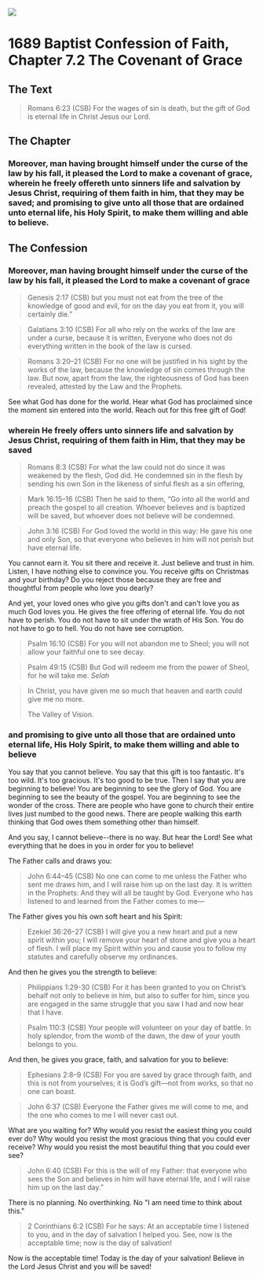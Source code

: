 <img class="intro-right" src="/images/art-1689.png">

# 1689 Baptist Confession of Faith, Chapter 7.2 The Covenant of Grace

## The Text

>Romans 6:23 (CSB) For the wages of sin is death, but the gift of God is eternal life in Christ Jesus our Lord.

## The Chapter

### Moreover, man having brought himself under the curse of the law by his fall, it pleased the Lord to make a covenant of grace, wherein he freely offereth unto sinners life and salvation by Jesus Christ, requiring of them faith in him, that they may be saved; and promising to give unto all those that are ordained unto eternal life, his Holy Spirit, to make them willing and able to believe.

## The Confession

### Moreover, man having brought himself under the curse of the law by his fall, it pleased the Lord to make a covenant of grace

>Genesis 2:17 (CSB) but you must not eat from the tree of the knowledge of good and evil, for on the day you eat from it, you will certainly die.”

>Galatians 3:10 (CSB) For all who rely on the works of the law are under a curse, because it is written, Everyone who does not do everything written in the book of the law is cursed.

>Romans 3:20–21 (CSB) For no one will be justified in his sight by the works of the law, because the knowledge of sin comes through the law. But now, apart from the law, the righteousness of God has been revealed, attested by the Law and the Prophets.

See what God has done for the world. Hear what God has proclaimed since the moment sin entered into the world. Reach out for this free gift of God!

### wherein He freely offers unto sinners life and salvation by Jesus Christ, requiring of them faith in Him, that they may be saved

>Romans 8:3 (CSB) For what the law could not do since it was weakened by the flesh, God did. He condemned sin in the flesh by sending his own Son in the likeness of sinful flesh as a sin offering,

>Mark 16:15–16 (CSB) Then he said to them, “Go into all the world and preach the gospel to all creation. Whoever believes and is baptized will be saved, but whoever does not believe will be condemned.

>John 3:16 (CSB) For God loved the world in this way: He gave his one and only Son, so that everyone who believes in him will not perish but have eternal life.

You cannot earn it. You sit there and receive it. Just believe and trust in him. Listen, I have nothing else to convince you. You receive gifts on Christmas and your birthday? Do you reject those because they are free and thoughtful from people who love you dearly?

And yet, your loved ones who give you gifts don't and can't love you as much God loves you. He gives the free offering of eternal life. You do not have to perish. You do not have to sit under the wrath of His Son. You do not have to go to hell. You do not have see corruption.

>Psalm 16:10 (CSB) For you will not abandon me to Sheol; you will not allow your faithful one to see decay.

>Psalm 49:15 (CSB) But God will redeem me from the power of Sheol, for he will take me. *Selah*

>In Christ, you have given me so much that heaven and earth could give me no more.
>
>The Valley of Vision.

### and promising to give unto all those that are ordained unto eternal life, His Holy Spirit, to make them willing and able to believe

You say that you cannot believe. You say that this gift is too fantastic. It's too wild. It's too gracious. It's too good to be true. Then I say that you are beginning to believe! You are beginning to see the glory of God. You are beginning to see the beauty of the gospel. You are beginning to see the wonder of the cross. There are people who have gone to church their entire lives just numbed to the good news. There are people walking this earth thinking that God owes them something other than himself.

And you say, I cannot believe--there is no way. But hear the Lord! See what everything that he does in you in order for you to believe!

The Father calls and draws you:

>John 6:44–45 (CSB) No one can come to me unless the Father who sent me draws him, and I will raise him up on the last day. It is written in the Prophets: And they will all be taught by God. Everyone who has listened to and learned from the Father comes to me—

The Father gives you his own soft heart and his Spirit:

>Ezekiel 36:26–27 (CSB) I will give you a new heart and put a new spirit within you; I will remove your heart of stone and give you a heart of flesh. I will place my Spirit within you and cause you to follow my statutes and carefully observe my ordinances.

And then he gives you the strength to believe:

>Philippians 1:29-30 (CSB) For it has been granted to you on Christ’s behalf not only to believe in him, but also to suffer for him, since you are engaged in the same struggle that you saw I had and now hear that I have.

>Psalm 110:3 (CSB) Your people will volunteer on your day of battle. In holy splendor, from the womb of the dawn, the dew of your youth belongs to you.

And then, he gives you grace, faith, and salvation for you to believe:

>Ephesians 2:8–9 (CSB) For you are saved by grace through faith, and this is not from yourselves; it is God’s gift—not from works, so that no one can boast.

>John 6:37 (CSB) Everyone the Father gives me will come to me, and the one who comes to me I will never cast out.

What are you waiting for? Why would you resist the easiest thing you could ever do? Why would you resist the most gracious thing that you could ever receive? Why would you resist the most beautiful thing that you could ever see?

>John 6:40 (CSB) For this is the will of my Father: that everyone who sees the Son and believes in him will have eternal life, and I will raise him up on the last day.”

There is no planning. No overthinking. No "I am need time to think about this."

>2 Corinthians 6:2 (CSB) For he says: At an acceptable time I listened to you, and in the day of salvation I helped you. See, now is the acceptable time; now is the day of salvation!

Now is the acceptable time! Today is the day of your salvation! Believe in the Lord Jesus Christ and you will be saved!
